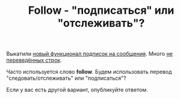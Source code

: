 ﻿---
title: "Follow - &quot;подписаться&quot; или &quot;отслеживать&quot;?"
se.owner.user_id: 15479
se.owner.display_name: "Suvitruf - Andrei Apanasik"
se.owner.link: "https://ru.meta.stackoverflow.com/users/15479/suvitruf-andrei-apanasik"
se.link: "https://ru.meta.stackoverflow.com/questions/10266/follow-%d0%bf%d0%be%d0%b4%d0%bf%d0%b8%d1%81%d0%b0%d1%82%d1%8c%d1%81%d1%8f-%d0%b8%d0%bb%d0%b8-%d0%be%d1%82%d1%81%d0%bb%d0%b5%d0%b6%d0%b8%d0%b2%d0%b0%d1%82%d1%8c"
se.question_id: 10266
se.post_type: question
---
<p>Выкатили <a href="https://meta.stackexchange.com/q/345661/260198">новый функционал подписок на сообщения</a>. Много <a href="https://ru.meta.stackoverflow.com/q/10265/15479">не переведённых строк</a>.</p>

<p>Часто используется слово <strong>follow</strong>. Будем использовать перевод "следовать/отслеживать" или "подписаться"?</p>

<p>Если у вас есть другой вариант, опубликуйте ответом.</p>
